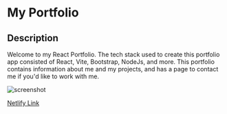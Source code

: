 # My Portfolio

## Description
Welcome to my React Portfolio. The tech stack used to create this portfolio app consisted of React, Vite, Bootstrap, NodeJs, and more. This portfolio contains information about me and my projects, and has a page to contact me if you'd like to work with me.

![screenshot](https://github.com/dmtweedy/react-portfolio/assets/135908704/f32130b3-4500-4056-a24c-c72f7acef649)

[Netlify Link](https://main--merry-lily-01012a.netlify.app/portfolio)
